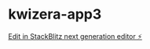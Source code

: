 # kwizera-app3

[Edit in StackBlitz next generation editor ⚡️](https://stackblitz.com/~/github.com/kwizeracobaye/kwizera-app3)